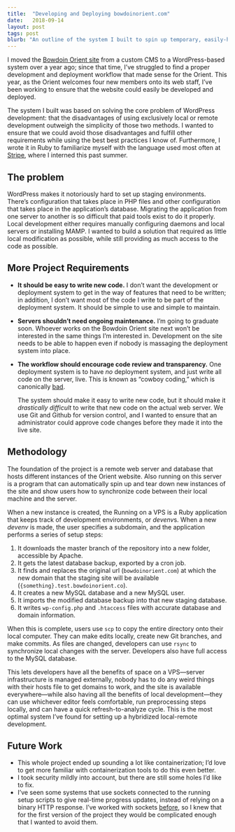```yaml
---
title:  "Developing and Deploying bowdoinorient.com"
date:   2018-09-14
layout: post
tags: post
blurb: "An outline of the system I built to spin up temporary, easily-hacked-on versions of bowdoinorient.com"
---
```


I moved the [Bowdoin Orient site](http://bowdoinorient.com) from a custom CMS to
a WordPress-based system over a year ago; since that time, I’ve struggled to
find a proper development and deployment workflow that made sense for the
Orient. This year, as the Orient welcomes four new members onto its web staff,
I’ve been working to ensure that the website could easily be developed and
deployed.

The system I built was based on solving the core problem of WordPress
development: that the disadvantages of using exclusively local or remote
development outweigh the simplicity of those two methods. I wanted to ensure
that we could avoid those disadvantages and fulfill other requirements while
using the best best practices I know of. Furthermore, I wrote it in Ruby to
familiarize myself with the language used most often at
[Stripe](https://stripe.com), where I interned this past summer.

<!--more-->

## The problem

WordPress makes it notoriously hard to set up staging environments. There’s
configuration that takes place in PHP files and other configuration that takes
place in the application’s database. Migrating the application from one server
to another is so difficult that paid tools exist to do it properly. Local
development either requires manually configuring daemons and local servers or
installing MAMP. I wanted to build a solution that required as little local
modification as possible, while still providing as much access to the code as
possible.

## More Project Requirements

- **It should be easy to write new code.** I don’t want the development or
  deployment system to get in the way of features that need to be written; in
  addition, I don’t want most of the code I write to be part of the deployment
  system. It should be simple to use and simple to maintain.
- **Servers shouldn’t need ongoing maintenance.** I’m going to graduate soon.
  Whoever works on the Bowdoin Orient site next won’t be interested in the same
  things I’m interested in. Development on the site needs to be able to happen
  even if nobody is massaging the deployment system into place.
- **The workflow should encourage code review and transparency.** One deployment
  system is to have *no* deployment system, and just write all code on the
  server, live. This is known as “cowboy coding,” which is canonically
  [bad](https://en.wikipedia.org/wiki/Cowboy_coding#Disadvantages).

    The system should make it easy to write new code, but it should make it
    *drastically difficult* to write that new code on the actual web server. We
    use Git and Github for version control, and I wanted to ensure that an
    administrator could approve code changes before they made it into the live
    site.

## Methodology

The foundation of the project is a remote web server and database that hosts
different instances of the Orient website. Also running on this server is a
program that can automatically spin up and tear down new instances of the site
and show users how to synchronize code between their local machine and the
server.

When a new instance is created, the Running on a VPS is a Ruby application that
keeps track of development environments, or <em>devenv</em>s. When a new _devenv_ is
made, the user specifies a subdomain, and the application performs a series of
setup steps:

1. It downloads the master branch of the repository into a new folder,
accessible by Apache.
2. It gets the latest database backup, exported by a cron job.
3. It finds and replaces the original url (`bowdoinorient.com`) at which the new
domain that the staging site will be available
(`{something}.test.bowdoinorient.co`).
4. It creates a new MySQL database and a new MySQL user.
5. It imports the modified database backup into that new staging database.
6. It writes `wp-config.php` and `.htaccess` files with accurate database and
domain information.

When this is complete, users use `scp` to copy the entire directory onto their
local computer. They can make edits locally, create new Git branches, and make
commits. As files are changed, developers can use `rsync` to synchronize local
changes with the server. Developers also have full access to the MySQL database.

This lets developers have all the benefits of space on a VPS—server
infrastructure is managed externally, nobody has to do any weird things with
their hosts file to get domains to work, and the site is available
everywhere—while also having all the benefits of local development—they can use
whichever editor feels comfortable, run preprocessing steps locally, and can
have a quick refresh-to-analyze cycle. This is the most optimal system I’ve
found for setting up a hybridized local-remote development.

## Future Work

* This whole project ended up sounding a lot like containerization; I’d love to
  get more familiar with containerization tools to do this even better.
* I took security mildly into account, but there are still some holes I’d like
  to fix.
* I’ve seen some systems that use sockets connected to the running setup scripts
  to give real-time progress updates, instead of relying on a binary HTTP
  response. I’ve worked with sockets [before](https://penguinegg.com), so I knew
  that for the first version of the project they would be complicated enough
  that I wanted to avoid them.
